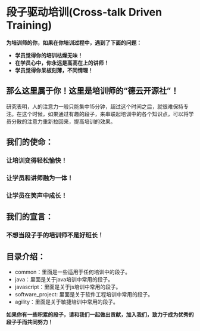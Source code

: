 # 段子驱动培训(Cross-talk Driven Training)

**为培训师的你，如果在你培训过程中，遇到了下面的问题：**

* **学员觉得你的培训枯燥无味！**
* **在学员心中，你永远是高高在上的讲师！**
* **学员觉得你呆板刻薄，不同情理！**

## 那么这里属于你！这里是培训师的“德云开源社”！

研究表明，人的注意力一般只能集中15分钟，超过这个时间之后，就很难保持专注。在这个时候，如果通过有趣的段子，来串联起培训中的各个知识点，可以将学员分散的注意力重新拉回来，提高培训的效果。

## 我们的使命：
### 让培训变得轻松愉快！

### 让学员和讲师融为一体！

### 让学员在笑声中成长！

## 我们的宣言：
### 不想当段子手的培训师不是好班长！

## 目录介绍：
* common：里面是一些适用于任何培训中的段子。
* java：里面是关于java培训中常用的段子。
* javascript：里面是关于js培训中常用的段子。
* software_project: 里面是关于软件工程培训中常用的段子。
* agility：里面是关于敏捷培训中常用的段子。

**如果你有一些积累的段子，请和我们一起做出贡献，加入我们，致力于成为优秀的段子手而共同努力！**
